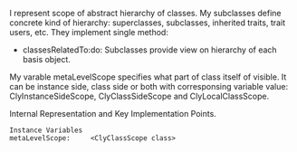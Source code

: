 I represent scope of abstract hierarchy of classes.
My subclasses define concrete kind of hierarchy: superclasses, subclasses, inherited traits, trait users, etc. They implement single method:
- classesRelatedTo:do:
Subclasses provide view on hierarchy of each basis object.

My varable metaLevelScope specifies what part of class itself of visible. It can be instance side, class side or both with corresponsing variable value: ClyInstanceSideScope, ClyClassSideScope and ClyLocalClassScope.

Internal Representation and Key Implementation Points.

    Instance Variables
	metaLevelScope:		<ClyClassScope class>
